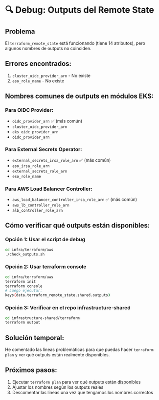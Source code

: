 # 🔍 Debug: Outputs del Remote State

## Problema
El `terraform_remote_state` está funcionando (tiene 14 atributos), pero algunos nombres de outputs no coinciden.

## Errores encontrados:
1. `cluster_oidc_provider_arn` - No existe
2. `eso_role_name` - No existe

## Nombres comunes de outputs en módulos EKS:

### Para OIDC Provider:
- `oidc_provider_arn` ✅ (más común)
- `cluster_oidc_provider_arn`
- `eks_oidc_provider_arn`
- `oidc_provider_arn`

### Para External Secrets Operator:
- `external_secrets_irsa_role_arn` ✅ (más común)
- `eso_irsa_role_arn`
- `external_secrets_role_arn`
- `eso_role_name`

### Para AWS Load Balancer Controller:
- `aws_load_balancer_controller_irsa_role_arn` ✅ (más común)
- `aws_lb_controller_role_arn`
- `alb_controller_role_arn`

## Cómo verificar qué outputs están disponibles:

### Opción 1: Usar el script de debug
```bash
cd infra/terraform/aws
./check_outputs.sh
```

### Opción 2: Usar terraform console
```bash
cd infra/terraform/aws
terraform init
terraform console
# Luego ejecutar:
keys(data.terraform_remote_state.shared.outputs)
```

### Opción 3: Verificar en el repo infrastructure-shared
```bash
cd infrastructure-shared/terraform
terraform output
```

## Solución temporal:
He comentado las líneas problemáticas para que puedas hacer `terraform plan` y ver qué outputs están realmente disponibles.

## Próximos pasos:
1. Ejecutar `terraform plan` para ver qué outputs están disponibles
2. Ajustar los nombres según los outputs reales
3. Descomentar las líneas una vez que tengamos los nombres correctos
